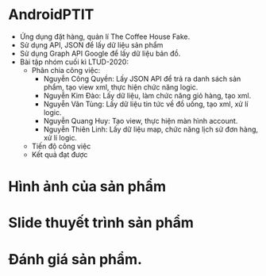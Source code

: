 # AndroidPTIT
- Ứng dụng đặt hàng, quản lí The Coffee House Fake.
- Sử dụng API, JSON để lấy dữ liệu sản phẩm
- Sử dụng Graph API Google để lấy dữ liệu bản đồ.
- Bài tập nhóm cuối kì LTUD-2020:
  + Phân chia công việc:
    - Nguyễn Công Quyền: Lấy JSON API để trả ra danh sách sản phẩm, tạo view xml, thực hiện chức năng logic.
    - Nguyễn Kim Đào: Lấy dữ liệu, làm chức năng giỏ hàng, tạo xml.
    - Nguyễn Văn Tùng: Lấy dữ liệu tin tức về đồ uống, tạo xml, xử lí logic.
    - Nguyễn Quang Huy: Tạo view, thực hiện màn hình account.
    - Nguyễn Thiên Linh: Lấy dữ liệu map, chức năng lịch sử đơn hàng, xử lí logic.
  + Tiến độ công việc
  + Kết quả đạt được
 # Hình ảnh của sản phẩm
 # Slide thuyết trình sản phẩm
 # Đánh giá sản phẩm.
